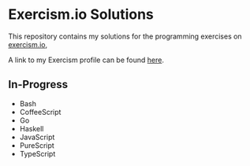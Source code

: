 # Exercism.io Solutions
This repository contains my solutions for the programming exercises on [exercism.io](https://exercism.io),

A link to my Exercism profile can be found [here](https://exercism.io/profiles/aimorris).

## In-Progress
- Bash
- CoffeeScript
- Go
- Haskell
- JavaScript
- PureScript
- TypeScript
